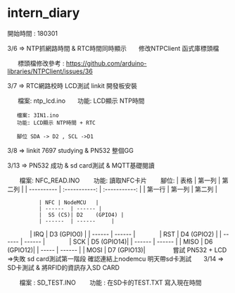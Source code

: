 # intern_diary

開始時間 : 180301

3/6 => NTP抓網路時間 & RTC時間同時顯示
       修改NTPClient 函式庫標頭檔

       標頭檔修改參考 : https://github.com/arduino-libraries/NTPClient/issues/36

3/7 => RTC網路校時 LCD測試 linkit 開發板安裝

       檔案: ntp_lcd.ino
       功能: LCD顯示 NTP時間
       
       檔案: 3IN1.ino
       功能: LCD顯示 NTP時間 + RTC
       
       腳位 SDA -> D2 , SCL ->D1

3/8 => linkit 7697 studying & PN532 整個GG 

3/13 => PN532 成功 & sd card測試 & MQTT基礎閱讀
        
        檔案: NFC_READ.INO
        功能: 讀取NFC卡片
        腳位: 
        | 表格      | 第一列     | 第二列     |
        | ---------- | :-----------:  | :-----------: |
        | 第一行     | 第一列     | 第二列     |
        
              | NFC	| NodeMCU	|
              | ------  | ------ |
              |  SS (CS)| D2	(GPIO4) |
              | ------  | ------     | 
              |  IRQ    |	D3	(GPIO0) |
              | ------  | ------     |
              |  RST	   | D4	(GPIO2) |
              | ------  | ------     |
              |  SCK    |	D5	(GPIO14)|
              | ------  | ------     |
              |  MISO   | D6	(GPIO12)|
              | -----   | ------     |
              |  MOSI   | D7	(GPIO13)|
        
        嘗試 PN532 + LCD =>失敗
        sd card測試第一階段 確認連結上nodemcu
        明天帶sd卡測試
       
3/14 => SD卡測試 & 將RFID的資訊存入SD CARD

        檔案 : SD_TEST.INO
        功能 : 在SD卡的TEST.TXT 寫入現在時間

